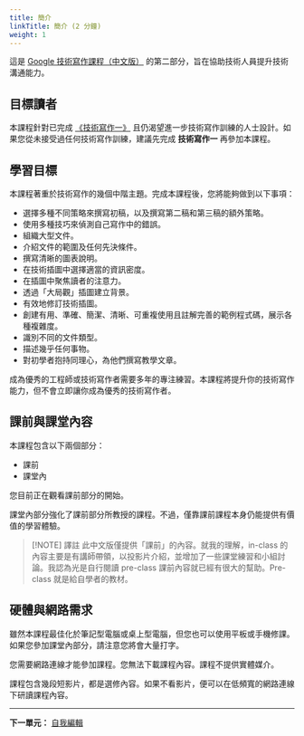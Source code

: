 ```yaml
---
title: 簡介
linkTitle: 簡介 (2 分鐘)
weight: 1
---
```


這是 [Google 技術寫作課程（中文版）](../) 的第二部分，旨在協助技術人員提升技術溝通能力。

## 目標讀者

本課程針對已完成 [《技術寫作一》](../one/) 且仍渴望進一步技術寫作訓練的人士設計。如果您從未接受過任何技術寫作訓練，建議先完成 **技術寫作一** 再參加本課程。

## 學習目標

本課程著重於技術寫作的幾個中階主題。完成本課程後，您將能夠做到以下事項：

- 選擇多種不同策略來撰寫初稿，以及撰寫第二稿和第三稿的額外策略。
- 使用多種技巧來偵測自己寫作中的錯誤。
- 組織大型文件。
- 介紹文件的範圍及任何先決條件。
- 撰寫清晰的圖表說明。
- 在技術插圖中選擇適當的資訊密度。
- 在插圖中聚焦讀者的注意力。
- 透過「大局觀」插圖建立背景。
- 有效地修訂技術插圖。
- 創建有用、準確、簡潔、清晰、可重複使用且註解完善的範例程式碼，展示各種複雜度。
- 識別不同的文件類型。
- 描述幾乎任何事物。
- 對初學者抱持同理心，為他們撰寫教學文章。

成為優秀的工程師或技術寫作者需要多年的專注練習。本課程將提升你的技術寫作能力，但不會立即讓你成為優秀的技術寫作者。

## 課前與課堂內容

本課程包含以下兩個部分：

- 課前
- 課堂內

您目前正在觀看課前部分的開始。

課堂內部分強化了課前部分所教授的課程。不過，僅靠課前課程本身仍能提供有價值的學習體驗。

> [!NOTE] 譯註
> 此中文版僅提供「課前」的內容。就我的理解，in-class 的內容主要是有講師帶領，以投影片介紹，並增加了一些課堂練習和小組討論。我認為光是自行閱讀 pre-class 課前內容就已經有很大的幫助。Pre-class 就是給自學者的教材。

## 硬體與網路需求

雖然本課程最佳化於筆記型電腦或桌上型電腦，但您也可以使用平板或手機修課。如果您參加課堂內部分，請注意您將會大量打字。

您需要網路連線才能參加課程。您無法下載課程內容。課程不提供實體媒介。

課程包含幾段短影片，都是選修內容。如果不看影片，便可以在低頻寬的網路連線下研讀課程內容。

---

**下一單元：** [自我編輯](editing/)

